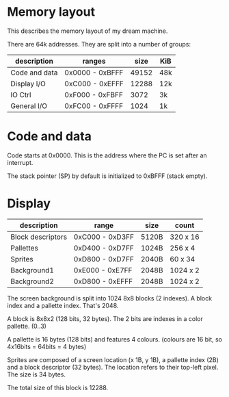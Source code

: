 Memory layout
=============

This describes the memory layout of my dream machine.

There are 64k addresses. They are split into a number of groups:

| description   | ranges          | size  | KiB |
|---------------|-----------------|-------|-----|
| Code and data | 0x0000 - 0xBFFF | 49152 | 48k |
| Display I/O   | 0xC000 - 0xEFFF | 12288 | 12k |
| IO Ctrl       | 0xF000 - 0xFBFF |  3072 |  3k |
| General I/O   | 0xFC00 - 0xFFFF |  1024 |  1k |

Code and data
=============

Code starts at 0x0000. This is the address where the PC is set after an interrupt.

The stack pointer (SP) by default is initialized to 0xBFFF (stack empty).

Display
=======

| description           | range             | size  | count          |
|-----------------------|-------------------|-------|----------------|
| Block descriptors     | 0xC000 - 0xD3FF   | 5120B | 320 x 16       |
| Pallettes             | 0xD400 - 0xD7FF   | 1024B | 256 x 4        |
| Sprites               | 0xD800 - 0xD7FF   | 2040B | 60 x 34        |
| Background1           | 0xE000 - 0xE7FF   | 2048B | 1024 x 2       |
| Background2           | 0xD800 - 0xEFFF   | 2048B | 1024 x 2       |

The screen background is split into 1024 8x8 blocks (2 indexes). A block index and a pallette index. That's 2048.

A block is 8x8x2 (128 bits, 32 bytes). The 2 bits are indexes in a color pallette. (0..3)

A pallette is 16 bytes (128 bits) and features 4 colours. (colours are 16 bit, so 4x16bits = 64bits = 4 bytes)

Sprites are composed of a screen location (x 1B, y 1B), a pallette index (2B) and a block descriptor (32 bytes). The location refers to their top-left pixel. The size is 34 bytes.

The total size of this block is 12288.
